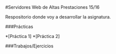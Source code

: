 #Servidores Web de Altas Prestaciones 15/16

Respositorio donde voy a desarrollar la asignatura.



###Prácticas

*[Práctica 1]
*[Práctica 2]

###Trabajos/Ejercicios